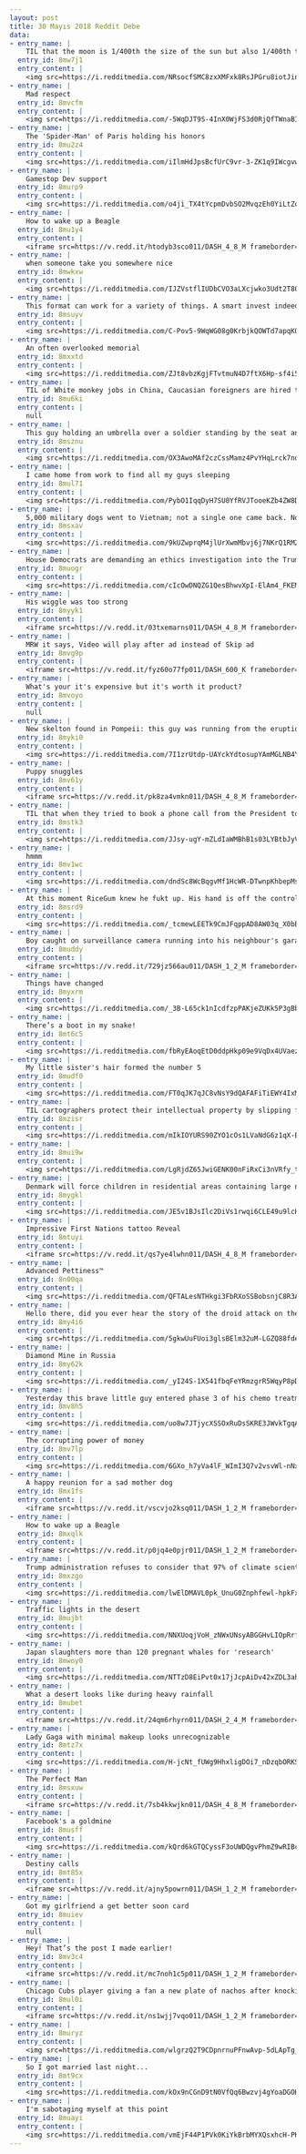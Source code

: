 ```yaml
---
layout: post
title: 30 Mayıs 2018 Reddit Debe
data:
- entry_name: |
    TIL that the moon is 1/400th the size of the sun but also 1/400th the distance from Earth which results in the moon and the sun being the same size in the sky, a coincidence not shared by any other known planet-moon combination.
  entry_id: 8mw7j1
  entry_content: |
    <img src=https://i.redditmedia.com/NRsocfSMC8zxXMFxk8RsJPGru8iotJinjKK-hmql2uU.jpg?s=9b48b065d41db2d8812b67008d2a85f3 frameborder=0>
- entry_name: |
    Mad respect
  entry_id: 8mvcfm
  entry_content: |
    <img src=https://i.redditmedia.com/-5WqDJT9S-4InX0WjFS3d0RjQfTWnaBI8PRbBtIcISM.jpg?s=6ff341db765d41156a1986fec2197bde frameborder=0>
- entry_name: |
    The 'Spider-Man' of Paris holding his honors
  entry_id: 8mu2z4
  entry_content: |
    <img src=https://i.redditmedia.com/iIlmHdJpsBcfUrC9vr-3-ZK1q9IWcgvwuaHN4S7qw0o.jpg?s=9f8ded29e16489bbae98ae8ec50890d9 frameborder=0>
- entry_name: |
    Gamestop Dev support
  entry_id: 8murp9
  entry_content: |
    <img src=https://i.redditmedia.com/o4ji_TX4tYcpmDvbSO2MvqzEh0YiLtZodzcGrR7Sfrc.jpg?s=d55b4dfd801e2e9992d9b74d9672848e frameborder=0>
- entry_name: |
    How to wake up a Beagle
  entry_id: 8mu1y4
  entry_content: |
    <iframe src=https://v.redd.it/htodyb3sco011/DASH_4_8_M frameborder=0></iframe>
- entry_name: |
    when someone take you somewhere nice
  entry_id: 8mwkxw
  entry_content: |
    <img src=https://i.redditmedia.com/IJZVstflIUDbCVO3aLXcjwko3Udt2T801p3ps6adM6o.jpg?s=f408e7a97ab9a8bffcab1173aa12e6c8 frameborder=0>
- entry_name: |
    This format can work for a variety of things. A smart invest indeed!
  entry_id: 8msuyv
  entry_content: |
    <img src=https://i.redditmedia.com/C-Pov5-9WqWG08g0KrbjkQOWTd7apqKQVBhb3jyLfmM.jpg?s=431d2791afd2d174691989dae5f8fc97 frameborder=0>
- entry_name: |
    An often overlooked memorial
  entry_id: 8mxxtd
  entry_content: |
    <img src=https://i.redditmedia.com/ZJt8vbzKgjFTvtmuN4D7ftX6Hp-sf4i5ohk0JkHMk0E.jpg?s=bb286b736ca8103f4673aba1c7a9b85c frameborder=0>
- entry_name: |
    TIL of White monkey jobs in China, Caucasian foreigners are hired to stand around and pretend to be a employee of the chinese company or representative of a international company to increase the value of the Chinese company
  entry_id: 8mu6ki
  entry_content: |
    null
- entry_name: |
    This guy holding an umbrella over a soldier standing by the seat and plaque dedicated to the 92,000+ unaccounted for American soldiers since WWI
  entry_id: 8msznu
  entry_content: |
    <img src=https://i.redditmedia.com/OX3AwoMAf2czCssMamz4PvYHqLrck7nqII4WNhbJBqo.jpg?s=5ade26694a7c878fd831c4bcb983c3c0 frameborder=0>
- entry_name: |
    I came home from work to find all my guys sleeping
  entry_id: 8mul71
  entry_content: |
    <img src=https://i.redditmedia.com/PybO1IqqDyH7SU0YfRVJTooeKZb4ZW8D4wg9QvzM_yI.jpg?s=774bed86a108389b540a574bd58cd3a7 frameborder=0>
- entry_name: |
    5,000 military dogs went to Vietnam; not a single one came back. Now there is a memorial to honor them.
  entry_id: 8msxav
  entry_content: |
    <img src=https://i.redditmedia.com/9kUZwprqM4jlUrXwmMbvj6j7NKrQ1RM2E0tL1APAsys.jpg?s=a9bfc4ffda193ea06fa046cd9f72f54d frameborder=0>
- entry_name: |
    House Democrats are demanding an ethics investigation into the Trump Organization and a Chinese loan
  entry_id: 8muogr
  entry_content: |
    <img src=https://i.redditmedia.com/cIcOwDNQZG1QesBhwvXpI-ElAm4_FKEMacOIINmep_A.jpg?s=a6abcaa2da61537cfabf788966c289ed frameborder=0>
- entry_name: |
    His wiggle was too strong
  entry_id: 8myyk1
  entry_content: |
    <iframe src=https://v.redd.it/03txemarns011/DASH_4_8_M frameborder=0></iframe>
- entry_name: |
    MRW it says, Video will play after ad instead of Skip ad
  entry_id: 8mvg9p
  entry_content: |
    <iframe src=https://v.redd.it/fyz60o77fp011/DASH_600_K frameborder=0></iframe>
- entry_name: |
    What's your it's expensive but it's worth it product?
  entry_id: 8mvoyo
  entry_content: |
    null
- entry_name: |
    New skelton found in Pompeii: this guy was running from the eruption, when a 300kg boulder hit him right in the face
  entry_id: 8myki0
  entry_content: |
    <img src=https://i.redditmedia.com/7I1zrUtdp-UAYckYdtosupYAmMGLNB4Yl_ZAujmezWA.jpg?s=b16fb1ee8da961e3baa6efd7b93b133f frameborder=0>
- entry_name: |
    Puppy snuggles
  entry_id: 8mv61y
  entry_content: |
    <iframe src=https://v.redd.it/pk8za4vmkn011/DASH_4_8_M frameborder=0></iframe>
- entry_name: |
    TIL that when they tried to book a phone call from the President to inform Sgt Dakota Meyer that he had been approved for the Medal of Honor, White House staff were told he was working a construction job and to call back during his lunch hour.
  entry_id: 8mstk3
  entry_content: |
    <img src=https://i.redditmedia.com/JJsy-ugY-mZLdIaWMBhB1s03LYBtbJyV5PoDPvS1JZU.jpg?s=5ed3c115b84e79b762d60c5a4c72e3fc frameborder=0>
- entry_name: |
    hmmm
  entry_id: 8mv1wc
  entry_content: |
    <img src=https://i.redditmedia.com/dndSc8WcBqgvMf1HcWR-DTwnpKhbepMs_j4iwV_v7yM.jpg?s=9f70e8f800d8e0a455f49282069a6b97 frameborder=0>
- entry_name: |
    At this moment RiceGum knew he fukt up. His hand is off the controller but not on the hand cam. This post is late but better late than never.
  entry_id: 8msrd9
  entry_content: |
    <img src=https://i.redditmedia.com/_tcmewLEETk9CmJFqppAD8AW03q_X0bBaJaw4BlxuBk.jpg?s=308bda0746976a950fd5fec13c295366 frameborder=0>
- entry_name: |
    Boy caught on surveillance camera running into his neighbour's garage to hug their dog.
  entry_id: 8muddy
  entry_content: |
    <iframe src=https://v.redd.it/729jz566au011/DASH_1_2_M frameborder=0></iframe>
- entry_name: |
    Things have changed
  entry_id: 8myxrm
  entry_content: |
    <img src=https://i.redditmedia.com/_3B-L65ck1nIcdfzpPAKjeZUKk5P3gBb3k-m9c1Cgv4.jpg?s=d0c79dae3b8fd777496d85ec76fe2ebb frameborder=0>
- entry_name: |
    There’s a boot in my snake!
  entry_id: 8mt6c5
  entry_content: |
    <img src=https://i.redditmedia.com/fbRyEAoqEtD0ddpHkp09e9VqDx4UVaezioJR-8yKOvs.jpg?s=3dd0e4f0f261b854a5d9a474e4b5dce8 frameborder=0>
- entry_name: |
    My little sister's hair formed the number 5
  entry_id: 8mudf0
  entry_content: |
    <img src=https://i.redditmedia.com/FT0qJK7qJC8vNsY9dQAFAFiTiEWY4IxM09djv7AhBiE.jpg?s=189ff6100f7b80bdf6ccf4c133b26a42 frameborder=0>
- entry_name: |
    TIL cartographers protect their intellectual property by slipping fake streets, or even entire towns, into their maps. If the street/town shows up on another map, they know it was stolen. Dictionary writers have been known to do the same thing with fake words.
  entry_id: 8mzisr
  entry_content: |
    <img src=https://i.redditmedia.com/mIkIOYURS90ZYO1cOs1LVaNdG6z1qX-EzhZbyzB2NAA.jpg?s=031a0849f84c235ab48a065a72d6f2f8 frameborder=0>
- entry_name: |
  entry_id: 8mui9w
  entry_content: |
    <img src=https://i.redditmedia.com/LgRjdZ65JwiGENK00nFiRxCi3nVRfy_tnocij2NHphk.jpg?s=c52ddd0c7761beaae20e74725690212d frameborder=0>
- entry_name: |
    Denmark will force children in residential areas containing large numbers of immigrants to be educated about democracy, equality and major Danish holidays such as Christmas, the government said on Monday.
  entry_id: 8mygkl
  entry_content: |
    <img src=https://i.redditmedia.com/JE5v1BJsIlc2DiVs1rwqi6CLE49u9lcH1SVOoMRTF3k.jpg?s=4cb7ec0ff52613beffebf811899c3120 frameborder=0>
- entry_name: |
    Impressive First Nations tattoo Reveal
  entry_id: 8mtuyi
  entry_content: |
    <iframe src=https://v.redd.it/qs7ye4lwhn011/DASH_4_8_M frameborder=0></iframe>
- entry_name: |
    Advanced Pettiness™️
  entry_id: 8n00qa
  entry_content: |
    <img src=https://i.redditmedia.com/QFTALesNTHkgi3FbRXoSSBobsnjC8R3AosbzN_guFnU.png?s=61e7674a52ad87ae7d1b97821626edc3 frameborder=0>
- entry_name: |
    Hello there, did you ever hear the story of the droid attack on the wookie's high ground?
  entry_id: 8my4i6
  entry_content: |
    <img src=https://i.redditmedia.com/5gkwUuFUoi3glsBElm32uM-LGZQ88fdezOlCCWleI9Y.jpg?s=7cbe62706d6539ea24f5596d31f9f7bc frameborder=0>
- entry_name: |
    Diamond Mine in Russia
  entry_id: 8my62k
  entry_content: |
    <img src=https://i.redditmedia.com/_yI24S-1X541fbqFeYRmzgrR5WqyP8pD2M5DB8Cm354.jpg?s=64aeed707a73ff8c525cc664fc480461 frameborder=0>
- entry_name: |
    Yesterday this brave little guy entered phase 3 of his chemo treatment
  entry_id: 8mv8h5
  entry_content: |
    <img src=https://i.redditmedia.com/uo8w7JTjycXSSOxRuDsSKRE3JWvkTgqACEnRN8XB5_E.jpg?s=d4192bdcdfb3152d52ed5a4ba107a78d frameborder=0>
- entry_name: |
    The corrupting power of money
  entry_id: 8mv7lp
  entry_content: |
    <img src=https://i.redditmedia.com/6GXo_h7yVa4lF_WImI3Q7v2vsvWl-nNxXDt0xLbImCc.png?s=db209ca7d503639c4b2914905a74d475 frameborder=0>
- entry_name: |
    A happy reunion for a sad mother dog
  entry_id: 8mx1fs
  entry_content: |
    <iframe src=https://v.redd.it/vscvjo2ksq011/DASH_1_2_M frameborder=0></iframe>
- entry_name: |
    How to wake up a Beagle
  entry_id: 8mxqlk
  entry_content: |
    <iframe src=https://v.redd.it/p0jq4e0pjr011/DASH_1_2_M frameborder=0></iframe>
- entry_name: |
    Trump administration refuses to consider that 97% of climate scientists could be right
  entry_id: 8mxzgo
  entry_content: |
    <img src=https://i.redditmedia.com/lwElDMAVL0pk_UnuG0Znphfewl-hpkFxtEk5jRIw0jU.jpg?s=a120d69b71c0265794a1d2103bc3819e frameborder=0>
- entry_name: |
    Traffic lights in the desert
  entry_id: 8mujbt
  entry_content: |
    <img src=https://i.redditmedia.com/NNXUoqjVoH_zNWxUNsyABGGHvLIOpRrf6fuffGpf8DY.jpg?s=482d7c228e93ed9deb5700aea4249c40 frameborder=0>
- entry_name: |
    Japan slaughters more than 120 pregnant whales for 'research'
  entry_id: 8mwoy0
  entry_content: |
    <img src=https://i.redditmedia.com/NTTzD8EiPvt0x17jJcpAiDv42xZDL3ahpsdO2X4TRAk.jpg?s=78c93f9d9a6b92a0abca1e2aa84e1965 frameborder=0>
- entry_name: |
    What a desert looks like during heavy rainfall
  entry_id: 8mubet
  entry_content: |
    <iframe src=https://v.redd.it/24qm6rhyrn011/DASH_2_4_M frameborder=0></iframe>
- entry_name: |
    Lady Gaga with minimal makeup looks unrecognizable
  entry_id: 8mtz7x
  entry_content: |
    <img src=https://i.redditmedia.com/H-jcNt_fUWg9HhxligDOi7_nDzqbORKSHpbpCqY95ec.jpg?s=960b5e7011c253d2562a186137fd6780 frameborder=0>
- entry_name: |
    The Perfect Man
  entry_id: 8msxuw
  entry_content: |
    <iframe src=https://v.redd.it/7sb4kkwjkn011/DASH_4_8_M frameborder=0></iframe>
- entry_name: |
    Facebook's a goldmine
  entry_id: 8musff
  entry_content: |
    <img src=https://i.redditmedia.com/kQrd6kGTQCyssF3oUWDQgvPhmZ9wRIBcleUgM_f6zhc.jpg?s=fe7ff65fd58cc3d6d1aabfa634c25ce9 frameborder=0>
- entry_name: |
    Destiny calls
  entry_id: 8mt85x
  entry_content: |
    <iframe src=https://v.redd.it/ajny5powrn011/DASH_1_2_M frameborder=0></iframe>
- entry_name: |
    Got my girlfriend a get better soon card
  entry_id: 8muiev
  entry_content: |
    null
- entry_name: |
    Hey! That’s the post I made earlier!
  entry_id: 8mv3c4
  entry_content: |
    <iframe src=https://v.redd.it/mc7noh1c5p011/DASH_1_2_M frameborder=0></iframe>
- entry_name: |
    Chicago Cubs player giving a fan a new plate of nachos after knocking over their first plate during a diving catch.
  entry_id: 8mul0i
  entry_content: |
    <iframe src=https://v.redd.it/ns1wjj7vqo011/DASH_1_2_M frameborder=0></iframe>
- entry_name: |
  entry_id: 8muryz
  entry_content: |
    <img src=https://i.redditmedia.com/wlgrzQ2T9CDpnrnuPFnwAvp-5dLApTg_vTk21d6Y4kY.jpg?s=2b26a000d769745865aa9727473eef0a frameborder=0>
- entry_name: |
    So I got married last night...
  entry_id: 8mt9cx
  entry_content: |
    <img src=https://i.redditmedia.com/kOx9nCGnD9tN0VfQq6Bwzvj4gYoaDGOHXNDvaMT2iCE.jpg?s=288893f91fbeeccd34f7903a318f1f09 frameborder=0>
- entry_name: |
    I'm sabotaging myself at this point
  entry_id: 8muayi
  entry_content: |
    <img src=https://i.redditmedia.com/vmEjF44P1PVk0KiYkBrbMYXQsxhcH-PKY1tbZiur1w0.jpg?s=d36e035c3530c85a884356e7d93e55fa frameborder=0>
---
```

